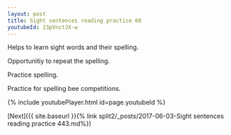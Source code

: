```yaml
---
layout: post
title: Sight sentences reading practice 60
youtubeId: 23pVnctJX-w
---
```

 
 
Helps to learn sight words and their spelling.

Opportunitiy to repeat the spelling. 

Practice spelling. 
 
Practice for spelling bee competitions. 
 
{% include youtubePlayer.html id=page.youtubeId %}
 
 

[Next]({{ site.baseurl }}{% link  split2/_posts/2017-06-03-Sight sentences reading practice 443.md%})
 

